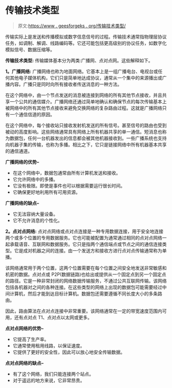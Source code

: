 # 传输技术类型

> 原文:[https://www . geesforgeks . org/传输技术类型/](https://www.geeksforgeeks.org/types-of-transmission-technology/)

传输实际上是发送和传播模拟或数字信息信号的过程。传输技术通常指物理层协议任务，如调制、解调、线路编码等。它还可能包括更高级别的协议任务，如数字化模拟信号、数据压缩等。

**传输技术类型:**
传输媒体基本分为两类:广播网、点对点网。这些解释如下。

**1。广播网络:**
广播网络也称为地面网络。它基本上是一组广播电台、电视台或任何其他电子媒体机构，它们只是简单地达成协议，通常从一个集中的来源播出或广播内容。广播只是同时向所有接收者传送消息的一种方法。

在这个网络中，由一个节点发送的消息被连接到网络的所有其他节点接收，并且共享一个公共的通信媒介。广播网络还通过简单地确认和确保节点的每次传输基本上被网络中的所有其他节点接收来避免交换网络的复杂路由过程。这就是广播网络只有一个通信信道的原因。

在这个网络中，每个接收站只接收发射机发送的所有信号。甚至信号的路由也受到被动的高度影响。这些网络通常具有网络上所有机器共享的单一通信。短消息也称为数据包，任何一台机器发出的信息都会被其他机器接收到。一些广播系统也支持向机器子集的传输，也称为多播。相比之下，它只是链接网络中所有机器基本共享的通信通道。

**广播网络的优势–**

*   在这个网络中，数据包通常由所有计算机发送和接收。
*   它允许网络中的多播。
*   它没有极限。即使是事件也可以根据需要运行很长时间。
*   它确保更好地利用所有可用资源。

**广播网络的缺点–**

*   它无法容纳大量设备。
*   它不允许消息的个性化。

**2。点对点网络:**
点对点网络或点对点连接是一种专用数据连接，用于安全地连接两个或多个位置的专用数据服务。它也可能被配置为通常通过相同的点对点网络一起承载语音、互联网和数据服务。它只是指两个通信端点或节点之间的通信连接类型。它是成对机器之间的连接。由一个发送方和接收方进行点对点传输通常称为单播。

该网络通常用于两个位置，这两个位置需要在每个位置之间安全地发送非常敏感和机密的数据。点对点或 P2P(数据链路)也给出或提供从一个固定点到另一个固定点的路径。它是一种非常封闭的网络数据传输服务，不通过公共互联网传输。该网络包括各机器对之间的各种连接。在这些类型的网络上出现的数据包可能需要经过中间计算机，然后才能到达目标计算机。数据包还需要遵循不同长度大小的多条路由。

因此，路由算法在点对点连接中非常重要。该网络通常在一定的带宽速度范围内可用，还有点对点 T1、点对点以太网或更多。

**点对点网络的优势–**

*   它提高了生产率。
*   它通常使用租用线路，以保证速度。
*   它提供了更好的安全性，因此可以放心地安全传输数据。

**点对点网络的缺点–**

*   有了这个网络，我们只能连接两个站点。
*   对于遥远的地方来说，它非常昂贵。
